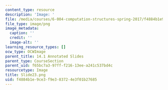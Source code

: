 ```yaml
---
content_type: resource
description: 'Image: '
file: /media/courses/6-004-computation-structures-spring-2017/f4884b1e9ce3f9e383724e3f01b27685_Slide23.png
file_type: image/png
image_metadata:
  caption: ''
  credit: ''
  image-alt: ''
learning_resource_types: []
ocw_type: OCWImage
parent_title: 14.1 Annotated Slides
parent_type: CourseSection
parent_uid: f65bc7a3-97ff-f216-13ee-a241c537bd4c
resourcetype: Image
title: Slide23.png
uid: f4884b1e-9ce3-f9e3-8372-4e3f01b27685
---
```

